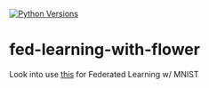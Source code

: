 [![Python Versions](https://github.com/primetimetank21/fed-learning-with-flower/actions/workflows/python-versions.yml/badge.svg)](https://github.com/primetimetank21/fed-learning-with-flower/actions/workflows/python-versions.yml)

# fed-learning-with-flower
Look into use [this](https://flower.dev/docs/example-walkthrough-pytorch-mnist.html) for Federated Learning w/ MNIST
